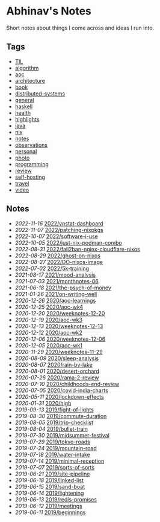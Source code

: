 # Abhinav's Notes

Short notes about things I come across and ideas I run into.

## Tags

- [TIL](/tags/TIL)
- [algorithm](/tags/algorithm)
- [aoc](/tags/aoc)
- [architecture](/tags/architecture)
- [book](/tags/book)
- [distributed-systems](/tags/distributed-systems)
- [general](/tags/general)
- [haskell](/tags/haskell)
- [health](/tags/health)
- [highlights](/tags/highlights)
- [java](/tags/java)
- [nix](/tags/nix)
- [notes](/tags/notes)
- [observations](/tags/observations)
- [personal](/tags/personal)
- [photo](/tags/photo)
- [programming](/tags/programming)
- [review](/tags/review)
- [self-hosting](/tags/self-hosting)
- [travel](/tags/travel)
- [video](/tags/video)

## Notes

- *2022-11-16* [2022/vnstat-dashboard](/2022/vnstat-dashboard)
- *2022-11-07* [2022/patching-nixpkgs](/2022/patching-nixpkgs)
- *2022-10-07* [2022/software-i-use](/2022/software-i-use)
- *2022-10-05* [2022/just-nix-podman-combo](/2022/just-nix-podman-combo)
- *2022-08-31* [2022/fail2ban-nginx-cloudflare-nixos](/2022/fail2ban-nginx-cloudflare-nixos)
- *2022-08-29* [2022/ghost-on-nixos](/2022/ghost-on-nixos)
- *2022-08-27* [2022/DO-nixos-image](/2022/DO-nixos-image)
- *2022-07-02* [2022/5k-training](/2022/5k-training)
- *2021-08-17* [2021/mood-analysis](/2021/mood-analysis)
- *2021-07-03* [2021/monthnotes-06](/2021/monthnotes-06)
- *2021-06-18* [2021/the-psych-of-money](/2021/the-psych-of-money)
- *2021-01-26* [2021/on-writing-well](/2021/on-writing-well)
- *2020-12-26* [2020/aoc-learnings](/2020/aoc-learnings)
- *2020-12-25* [2020/aoc-wk4](/2020/aoc-wk4)
- *2020-12-20* [2020/weeknotes-12-20](/2020/weeknotes-12-20)
- *2020-12-19* [2020/aoc-wk3](/2020/aoc-wk3)
- *2020-12-13* [2020/weeknotes-12-13](/2020/weeknotes-12-13)
- *2020-12-12* [2020/aoc-wk2](/2020/aoc-wk2)
- *2020-12-06* [2020/weeknotes-12-06](/2020/weeknotes-12-06)
- *2020-12-05* [2020/aoc-wk1](/2020/aoc-wk1)
- *2020-11-29* [2020/weeknotes-11-29](/2020/weeknotes-11-29)
- *2020-08-09* [2020/sleep-analysis](/2020/sleep-analysis)
- *2020-08-07* [2020/rain-by-lake](/2020/rain-by-lake)
- *2020-08-01* [2020/desert-orchard](/2020/desert-orchard)
- *2020-07-26* [2020/rama-2-review](/2020/rama-2-review)
- *2020-07-10* [2020/childhoods-end-review](/2020/childhoods-end-review)
- *2020-07-05* [2020/covid-india-charts](/2020/covid-india-charts)
- *2020-05-11* [2020/lockdown-effects](/2020/lockdown-effects)
- *2020-01-31* [2020/high](/2020/high)
- *2019-09-13* [2019/fight-of-lights](/2019/fight-of-lights)
- *2019-08-30* [2019/commute-duration](/2019/commute-duration)
- *2019-08-05* [2019/trip-checklist](/2019/trip-checklist)
- *2019-08-04* [2019/bullet-train](/2019/bullet-train)
- *2019-07-30* [2019/midsummer-festival](/2019/midsummer-festival)
- *2019-07-29* [2019/tokyo-roads](/2019/tokyo-roads)
- *2019-07-24* [2019/mountain-road](/2019/mountain-road)
- *2019-07-18* [2019/water-intake](/2019/water-intake)
- *2019-07-14* [2019/minimal-reception](/2019/minimal-reception)
- *2019-07-07* [2019/sorts-of-sorts](/2019/sorts-of-sorts)
- *2019-06-21* [2019/site-pipeline](/2019/site-pipeline)
- *2019-06-18* [2019/linked-list](/2019/linked-list)
- *2019-06-15* [2019/sand-boat](/2019/sand-boat)
- *2019-06-14* [2019/lightening](/2019/lightening)
- *2019-06-13* [2019/redis-promises](/2019/redis-promises)
- *2019-06-12* [2019/meetings](/2019/meetings)
- *2019-06-11* [2019/beginnings](/2019/beginnings)
